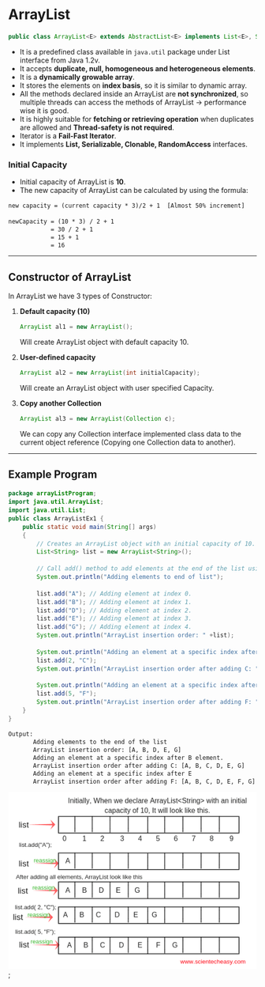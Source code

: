 # ArrayList<E>

```java
public class ArrayList<E> extends AbstractList<E> implements List<E>, Serializable, Clonable, RandomAccess
````

* It is a predefined class available in `java.util` package under List interface from Java 1.2v.
* It accepts **duplicate, null, homogeneous and heterogeneous elements**.
* It is a **dynamically growable array**.
* It stores the elements on **index basis**, so it is similar to dynamic array.
* All the methods declared inside an ArrayList are **not synchronized**, so multiple threads can access the methods of ArrayList → performance wise it is good.
* It is highly suitable for **fetching or retrieving operation** when duplicates are allowed and **Thread-safety is not required**.
* Iterator is a **Fail-Fast Iterator**.
* It implements **List, Serializable, Clonable, RandomAccess** interfaces.

### Initial Capacity

* Initial capacity of ArrayList is **10**.
* The new capacity of ArrayList can be calculated by using the formula:

```
new capacity = (current capacity * 3)/2 + 1  [Almost 50% increment]

newCapacity = (10 * 3) / 2 + 1
            = 30 / 2 + 1
            = 15 + 1
            = 16
```
---

## Constructor of ArrayList

In ArrayList we have 3 types of Constructor:

1. **Default capacity (10)**

   ```java
   ArrayList al1 = new ArrayList();
   ```

   Will create ArrayList object with default capacity 10.

2. **User-defined capacity**

   ```java
   ArrayList al2 = new ArrayList(int initialCapacity);
   ```

   Will create an ArrayList object with user specified Capacity.

3. **Copy another Collection**

   ```java
   ArrayList al3 = new ArrayList(Collection c);
   ```

   We can copy any Collection interface implemented class data to the current object reference (Copying one Collection data to another).

---

## Example Program

```java
package arrayListProgram;
import java.util.ArrayList;
import java.util.List;
public class ArrayListEx1 {
    public static void main(String[] args)
    {
        // Creates an ArrayList object with an initial capacity of 10. 
        List<String> list = new ArrayList<String>();

        // Call add() method to add elements at the end of the list using the reference variable list. 
        System.out.println("Adding elements to end of list");

        list.add("A"); // Adding element at index 0.
        list.add("B"); // Adding element at index 1.
        list.add("D"); // Adding element at index 2.
        list.add("E"); // Adding element at index 3.
        list.add("G"); // Adding element at index 4.
        System.out.println("ArrayList insertion order: " +list);

        System.out.println("Adding an element at a specific index after B element.");
        list.add(2, "C");
        System.out.println("ArrayList insertion order after adding C: " +list );

        System.out.println("Adding an element at a specific index after E");
        list.add(5, "F");
        System.out.println("ArrayList insertion order after adding F: " +list);
    }
}

```

```
Output: 
       Adding elements to the end of the list 
       ArrayList insertion order: [A, B, D, E, G] 
       Adding an element at a specific index after B element. 
       ArrayList insertion order after adding C: [A, B, C, D, E, G] 
       Adding an element at a specific index after E 
       ArrayList insertion order after adding F: [A, B, C, D, E, F, G]
```

![Explanation with diagram](https://github.com/lalitpatil891/Code-with-Java/blob/main/CollectionsNotesAndPrograms/Notes/List/ArrayList%20(Class%20-%20implements%20List)/java-arraylist-program.png);


